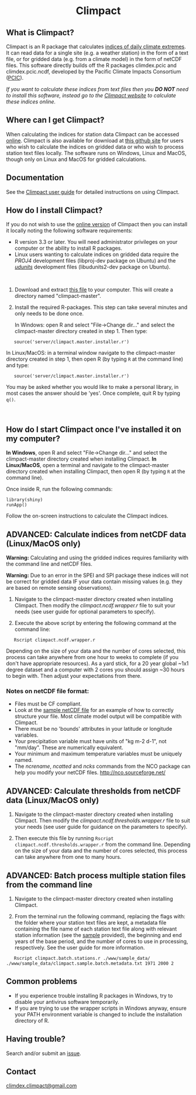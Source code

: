 # <p align="center">Climpact</p>

##  What is Climpact?
  
Climpact is an R package that calculates [indices of daily climate extremes](https://climpact-sci.org/indices/). It can read 
data for a single site (e.g. a weather station) in the form of a text file, or for gridded data (e.g. from a climate model) in the form of netCDF files. This software directly builds off the R packages climdex.pcic and climdex.pcic.ncdf, developed by the Pacific Climate Impacts Consortium ([PCIC](https://www.pacificclimate.org/)). 

*If you want to calculate these indices from text files then you **DO NOT** need to install this software, instead go to the [Climpact website](https://climpact-sci.org/get-started/) to calculate these indices online.*
  
  
##  Where can I get Climpact?
  
When calculating the indices for station data Climpact can be accessed [online](https://climpact-sci.org/get-started/). Climpact is also available for download at [this github site](https://github.com/ARCCSS-extremes/climpact) for users who wish to calculate the indices on gridded data or who wish to process station text files locally. The software runs on Windows, Linux and MacOS, though only on Linux and MacOS for gridded calculations.


## Documentation

See the [Climpact user guide](https://github.com/ARCCSS-extremes/climpact/blob/master/www/user_guide/Climpact_user_guide.md) for detailed instructions on using Climpact.


## How do I install Climpact?

If you do not wish to use the [online version](https://climpact-sci.org/get-started/) of Climpact then you can install it locally noting the following software requirements:  
* R version 3.3 or later. You will need administrator privileges on your computer or the ability to install R packages.
* Linux users wanting to calculate indices on gridded data require the *PROJ4* development files (libproj-dev package on Ubuntu) and the [*udunits*](https://www.unidata.ucar.edu/software/udunits/) development files (libudunits2-dev package on Ubuntu).

<br/>

1. Download and extract [this file](https://github.com/ARCCSS-extremes/climpact/archive/master.zip) to your computer.
   This will create a directory named "climpact-master".

2. Install the required R-packages. This step can take several minutes and only needs to be done once.

   In Windows: open R and select "File->Change dir..." and select the
   climpact-master directory created in step 1. Then type:  

```
   source('server/climpact.master.installer.r')
```

   In Linux/MacOS: in a terminal window navigate to the climpact-master directory created in
   step 1, then open R (by typing ```R``` at the command line) and type:  

```
   source('server/climpact.master.installer.r')
```

   You may be asked whether you would like to make a personal library, in 
   most cases the answer should be 'yes'. Once complete, quit R by typing
   ```q()```. 
   
<br/>

##  How do I start Climpact once I've installed it on my computer?

**In Windows**, open R and select "File->Change dir..." and select the 
climpact-master directory created when installing Climpact. **In Linux/MacOS**, open a terminal and navigate to the climpact-master directory created when installing Climpact, then open R (by typing ```R``` at the command line). 

Once inside R, run the following commands:

```
library(shiny) 
runApp()
```

Follow the on-screen instructions to calculate the Climpact indices.

##  ADVANCED: Calculate indices from netCDF data (Linux/MacOS only)

**Warning:** Calculating and using the gridded indices requires familiarity with the command line and netCDF files.

**Warning:** Due to an error in the SPEI and SPI package these indices will not be
correct for gridded data IF your data contain missing values (e.g. they are based on remote sensing observations).
    
1) Navigate to the climpact-master directory created when installing Climpact. Then modify the *climpact.ncdf.wrapper.r* file to suit your needs (see user guide
   for optional parameters to specify). 
   
2) Execute the above script by entering the following command at the command line:

```
   Rscript climpact.ncdf.wrapper.r
```

   Depending on the size of your data and the number of cores selected, this process
   can take anywhere from one hour to weeks to complete (if you don't have appropriate resources). As a
   yard stick, for a 20 year global ~1x1 degree dataset and a computer with 2 cores you should assign ~30 hours to begin with. Then adjust your expectations from there.

### Notes on netCDF file format:
* Files must be CF compliant.
* Look at the [sample netCDF file](https://github.com/ARCCSS-extremes/climpact/raw/master/www/sample_data/climpact.sampledata.gridded.1991-2010.nc) for an example of how to correctly structure your file. Most climate model output will be compatible with Climpact.
* There must be no 'bounds' attributes in your latitude or 
  longitude variables.
* Your precipitation variable must have units of "kg m-2 d-1",
  not "mm/day". These are numerically equivalent.
* Your minimum and maximum temperature variables must be 
  uniquely named.
* The *ncrename*, *ncatted* and *ncks* commands from the NCO package can help 
  you modify your netCDF files.
  http://nco.sourceforge.net/


##  ADVANCED: Calculate thresholds from netCDF data (Linux/MacOS only)

1) Navigate to the climpact-master directory created when installing Climpact. Then modify the *climpact.ncdf.thresholds.wrapper.r* file to suit your needs (see user guide for guidance on the parameters to specify). 
   
2) Then execute this file by running ```Rscript climpact.ncdf.thresholds.wrapper.r``` from the command line. Depending
   on the size of your data and the number of cores selected, this process
   can take anywhere from one to many hours.


## ADVANCED: Batch process multiple station files from the command line

1) Navigate to the climpact-master directory created when installing Climpact. 
       
2) From the terminal run the following command, replacing the flags
   with: the folder where your station text files are kept, a metadata file
   containing the file name of each station text file along with relevant 
   station information (see the [sample](https://github.com/ARCCSS-extremes/climpact/raw/master/www/sample_data/climpact.sample.batch.metadata.txt) provided), the beginning and end years of the base period, and
   the number of cores to use in processing, respectively. See the user guide
   for more information.

```
   Rscript climpact.batch.stations.r ./www/sample_data/ ./www/sample_data/climpact.sample.batch.metadata.txt 1971 2000 2
```


##  Common problems

* If you experience trouble installing R packages in Windows, try to disable
  your antivirus software temporarily.
* If you are trying to use the wrapper scripts in Windows anyway, ensure your PATH
  environment variable is changed to include the installation directory of R.


## Having trouble?

Search and/or submit an [issue](https://github.com/ARCCSS-extremes/climpact/issues).


##  Contact
  
climdex.climpact@gmail.com
